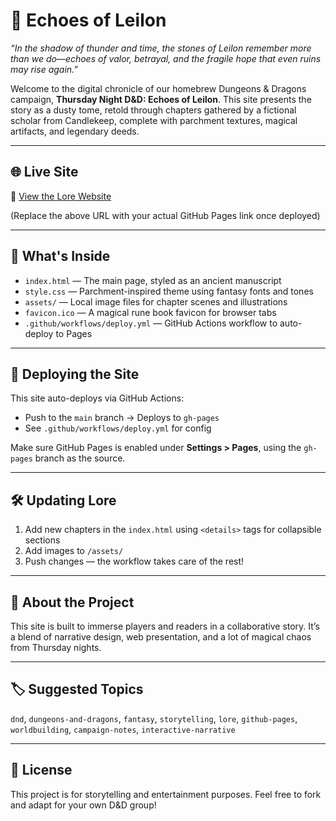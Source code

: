 # 📜 Echoes of Leilon

_“In the shadow of thunder and time, the stones of Leilon remember more than we do—echoes of valor, betrayal, and the fragile hope that even ruins may rise again.”_

Welcome to the digital chronicle of our homebrew Dungeons & Dragons campaign, **Thursday Night D&D: Echoes of Leilon**. This site presents the story as a dusty tome, retold through chapters gathered by a fictional scholar from Candlekeep, complete with parchment textures, magical artifacts, and legendary deeds.

---

## 🌐 Live Site

🔗 [View the Lore Website](https://your-github-username.github.io/your-repo-name/)

(Replace the above URL with your actual GitHub Pages link once deployed)

---

## 📂 What's Inside

- `index.html` — The main page, styled as an ancient manuscript
- `style.css` — Parchment-inspired theme using fantasy fonts and tones
- `assets/` — Local image files for chapter scenes and illustrations
- `favicon.ico` — A magical rune book favicon for browser tabs
- `.github/workflows/deploy.yml` — GitHub Actions workflow to auto-deploy to Pages

---

## 🚀 Deploying the Site

This site auto-deploys via GitHub Actions:

- Push to the `main` branch → Deploys to `gh-pages`
- See `.github/workflows/deploy.yml` for config

Make sure GitHub Pages is enabled under **Settings > Pages**, using the `gh-pages` branch as the source.

---

## 🛠 Updating Lore

1. Add new chapters in the `index.html` using `<details>` tags for collapsible sections
2. Add images to `/assets/`
3. Push changes — the workflow takes care of the rest!

---

## 🧙 About the Project

This site is built to immerse players and readers in a collaborative story. It’s a blend of narrative design, web presentation, and a lot of magical chaos from Thursday nights.

---

## 🏷 Suggested Topics

`dnd`, `dungeons-and-dragons`, `fantasy`, `storytelling`, `lore`, `github-pages`, `worldbuilding`, `campaign-notes`, `interactive-narrative`

---

## 📜 License

This project is for storytelling and entertainment purposes. Feel free to fork and adapt for your own D&D group!